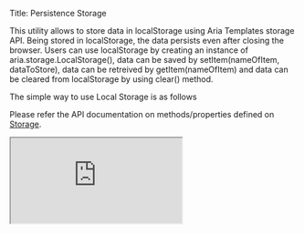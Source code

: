 Title: Persistence Storage

This utility allows to store data in localStorage using Aria Templates storage API. Being stored in localStorage, the data persists even after closing the browser. Users can use localStorage by creating an instance of aria.storage.LocalStorage(), data can be saved by setItem(nameOfItem, dataToStore), data can be retreived by getItem(nameOfItem) and data can be cleared from localStorage by using clear() method.


The simple way to use Local Storage  is as follows
<script src='http://snippets.ariatemplates.com/snippets/github.com/ariatemplates/documentation-code/%VERSION%/snippets/utils/storage/PersistScript.js?tag=utlStorage&lang=at&outdent=true' defer></script>

Please refer the API documentation on methods/properties defined on [Storage](http://ariatemplates.com/api/#aria.storage.AbstractStorage).

<iframe class='samples' src='http://snippets.ariatemplates.com/samples/github.com/ariatemplates/documentation-code/%VERSION%/samples/utils/storage/?skip=1' ></iframe>

